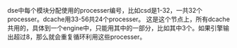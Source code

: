 dse中每个模块分配使用的processer编号，比如csd是1-32，一共32个processer。dcache用33-56共24个processer。
这是这个节点上，所有dcache共用的，具体到一个engine中，只能用其中的一部分，比如其中3个。如果引擎输出超过8，那么就会重复循环利用这些processer。
